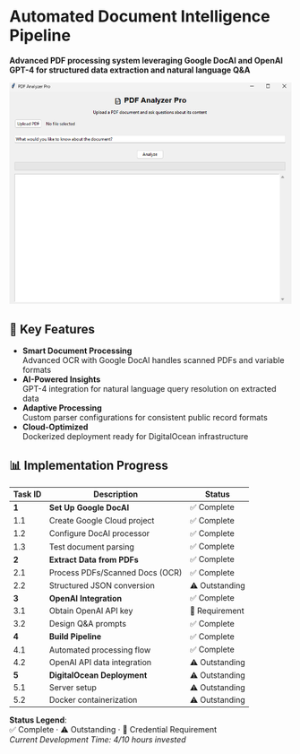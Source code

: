 # Automated Document Intelligence Pipeline

**Advanced PDF processing system leveraging Google DocAI and OpenAI GPT-4 for structured data extraction and natural language Q&A**

![UI Preview](https://raw.githubusercontent.com/NL-Specialist/DocAI/main/ui_screenshot.png)

## 🚀 Key Features
- **Smart Document Processing**  
  Advanced OCR with Google DocAI handles scanned PDFs and variable formats
- **AI-Powered Insights**  
  GPT-4 integration for natural language query resolution on extracted data
- **Adaptive Processing**  
  Custom parser configurations for consistent public record formats
- **Cloud-Optimized**  
  Dockerized deployment ready for DigitalOcean infrastructure

## 📊 Implementation Progress

| Task ID | Description                                  | Status               |
|---------|----------------------------------------------|----------------------|
| **1**   | **Set Up Google DocAI**                      | ✅ Complete          |
| 1.1     | Create Google Cloud project                  | ✅ Complete          |
| 1.2     | Configure DocAI processor                    | ✅ Complete          |
| 1.3     | Test document parsing                        | ✅ Complete          |
| **2**   | **Extract Data from PDFs**                   | ✅ Complete          |
| 2.1     | Process PDFs/Scanned Docs (OCR)              | ✅ Complete          |
| 2.2     | Structured JSON conversion                   | ⚠️ Outstanding       |
| **3**   | **OpenAI Integration**                       | ✅ Complete          |
| 3.1     | Obtain OpenAI API key                        | 🔑 Requirement       |
| 3.2     | Design Q&A prompts                           | ✅ Complete          |
| **4**   | **Build Pipeline**                           | ✅ Complete          |
| 4.1     | Automated processing flow                    | ✅ Complete          |
| 4.2     | OpenAI API data integration                  | ⚠️ Outstanding       |
| **5**   | **DigitalOcean Deployment**                  | ⚠️ Outstanding       |
| 5.1     | Server setup                                 | ⚠️ Outstanding       |
| 5.2     | Docker containerization                      | ⚠️ Outstanding       |

**Status Legend**:  
✅ Complete · ⚠️ Outstanding · 🔑 Credential Requirement  
*Current Development Time: 4/10 hours invested*
